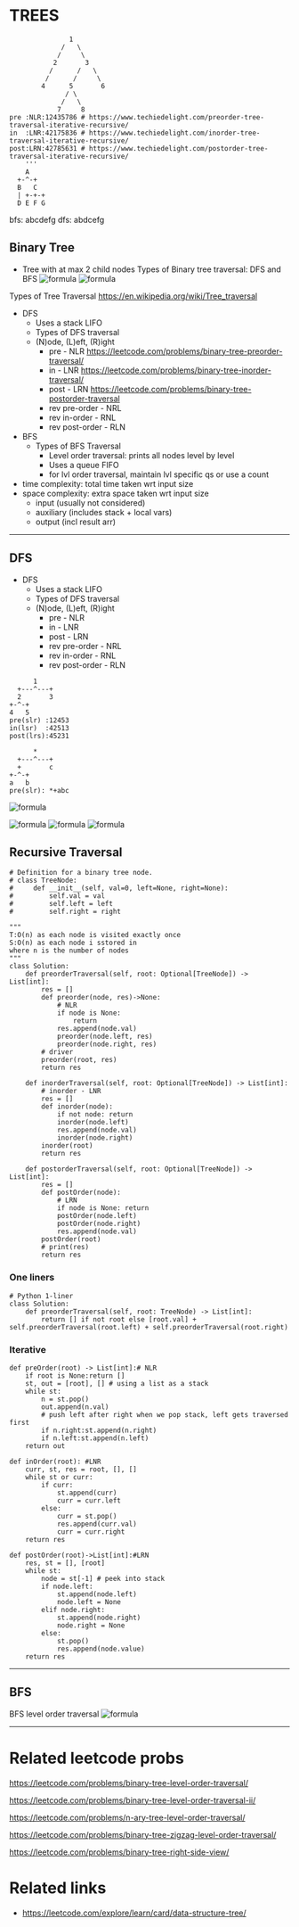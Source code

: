 # TREES
```
               1
             /   \
            /     \
           2       3
          /      /   \
         /      /     \
        4      5       6
              / \
             /   \
            7     8
pre :NLR:12435786 # https://www.techiedelight.com/preorder-tree-traversal-iterative-recursive/
in  :LNR:42175836 # https://www.techiedelight.com/inorder-tree-traversal-iterative-recursive/
post:LRN:42785631 # https://www.techiedelight.com/postorder-tree-traversal-iterative-recursive/
    '''
    A
  +-^-+
  B   C
  | +-+-+
  D E F G
```
bfs:
    abcdefg
dfs:
    abdcefg
## Binary Tree
 - Tree with at max 2 child nodes
Types of Binary tree traversal: DFS and BFS
![formula](https://github.com/trohit/leetcode/blob/main/images/bfs_versus_dfs.PNG)
![formula](https://github.com/trohit/leetcode/blob/main/images/traversal_detail.PNG)

Types of Tree Traversal
https://en.wikipedia.org/wiki/Tree_traversal
 - DFS 
    - Uses a stack LIFO
    - Types of DFS traversal
    - (N)ode, (L)eft, (R)ight
      - pre - NLR https://leetcode.com/problems/binary-tree-preorder-traversal/
      - in - LNR https://leetcode.com/problems/binary-tree-inorder-traversal/
      - post - LRN https://leetcode.com/problems/binary-tree-postorder-traversal
      - rev pre-order - NRL 
      - rev in-order - RNL
      - rev post-order - RLN
 - BFS
    - Types of BFS Traversal
       - Level order traversal: prints all nodes level by level
       - Uses a queue FIFO
       - for lvl order traversal, maintain lvl specific qs or use a count  
- time complexity: total time taken wrt input size
- space complexity: extra space taken wrt input size
    - input (usually not considered)
    - auxiliary (includes stack + local vars)
    - output (incl result arr)


------------
## DFS
- DFS 
    - Uses a stack LIFO
    - Types of DFS traversal
    - (N)ode, (L)eft, (R)ight
      - pre - NLR  
      - in - LNR
      - post - LRN
      - rev pre-order - NRL 
      - rev in-order - RNL
      - rev post-order - RLN
```
      1
  +---^---+
  2       3
+-^-+   
4   5
pre(slr) :12453
in(lsr)  :42513
post(lrs):45231

      *
  +---^---+
  +       c
+-^-+   
a   b
pre(slr): *+abc
```
![formula](https://github.com/trohit/leetcode/blob/main/images/dfs_and_bfs.PNG)

![formula](https://github.com/trohit/leetcode/blob/main/images/Preorder-Traversal.png)
![formula](https://github.com/trohit/leetcode/blob/main/images/Inorder-Traversal.png)
![formula](https://github.com/trohit/leetcode/blob/main/images/Postorder-Traversal.png)


## Recursive Traversal
```
# Definition for a binary tree node.
# class TreeNode:
#     def __init__(self, val=0, left=None, right=None):
#         self.val = val
#         self.left = left
#         self.right = right

"""
T:O(n) as each node is visited exactly once
S:O(n) as each node i sstored in 
where n is the number of nodes
"""
class Solution:
    def preorderTraversal(self, root: Optional[TreeNode]) -> List[int]:
        res = []
        def preorder(node, res)->None:
            # NLR
            if node is None:
                return
            res.append(node.val)
            preorder(node.left, res)
            preorder(node.right, res)
        # driver        
        preorder(root, res)
        return res

    def inorderTraversal(self, root: Optional[TreeNode]) -> List[int]:
        # inorder - LNR
        res = []
        def inorder(node):
            if not node: return
            inorder(node.left)
            res.append(node.val)
            inorder(node.right)
        inorder(root)
        return res

    def postorderTraversal(self, root: Optional[TreeNode]) -> List[int]:
        res = []
        def postOrder(node):
            # LRN
            if node is None: return
            postOrder(node.left)
            postOrder(node.right)
            res.append(node.val)
        postOrder(root)
        # print(res)
        return res
```       
### One liners
```
# Python 1-liner
class Solution:
    def preorderTraversal(self, root: TreeNode) -> List[int]:
        return [] if not root else [root.val] + self.preorderTraversal(root.left) + self.preorderTraversal(root.right)
```

### Iterative
```
def preOrder(root) -> List[int]:# NLR
    if root is None:return []
    st, out = [root], [] # using a list as a stack
    while st:
        n = st.pop()
        out.append(n.val)
        # push left after right when we pop stack, left gets traversed first
        if n.right:st.append(n.right)
        if n.left:st.append(n.left)
    return out

def inOrder(root): #LNR
    curr, st, res = root, [], []
    while st or curr:
        if curr:
            st.append(curr)
            curr = curr.left 
        else:
            curr = st.pop()
            res.append(curr.val)
            curr = curr.right 
    return res

def postOrder(root)->List[int]:#LRN
    res, st = [], [root]
    while st:
        node = st[-1] # peek into stack
        if node.left:
            st.append(node.left)
            node.left = None
        elif node.right:
            st.append(node.right)
            node.right = None
        else:
            st.pop()
            res.append(node.value)
    return res
```
------------
## BFS

BFS level order traversal
![formula](https://github.com/trohit/leetcode/blob/main/images/bfs_lvl_order.PNG)

------------

# Related leetcode probs

https://leetcode.com/problems/binary-tree-level-order-traversal/

https://leetcode.com/problems/binary-tree-level-order-traversal-ii/
       
https://leetcode.com/problems/n-ary-tree-level-order-traversal/

https://leetcode.com/problems/binary-tree-zigzag-level-order-traversal/

https://leetcode.com/problems/binary-tree-right-side-view/

# Related links
- https://leetcode.com/explore/learn/card/data-structure-tree/
